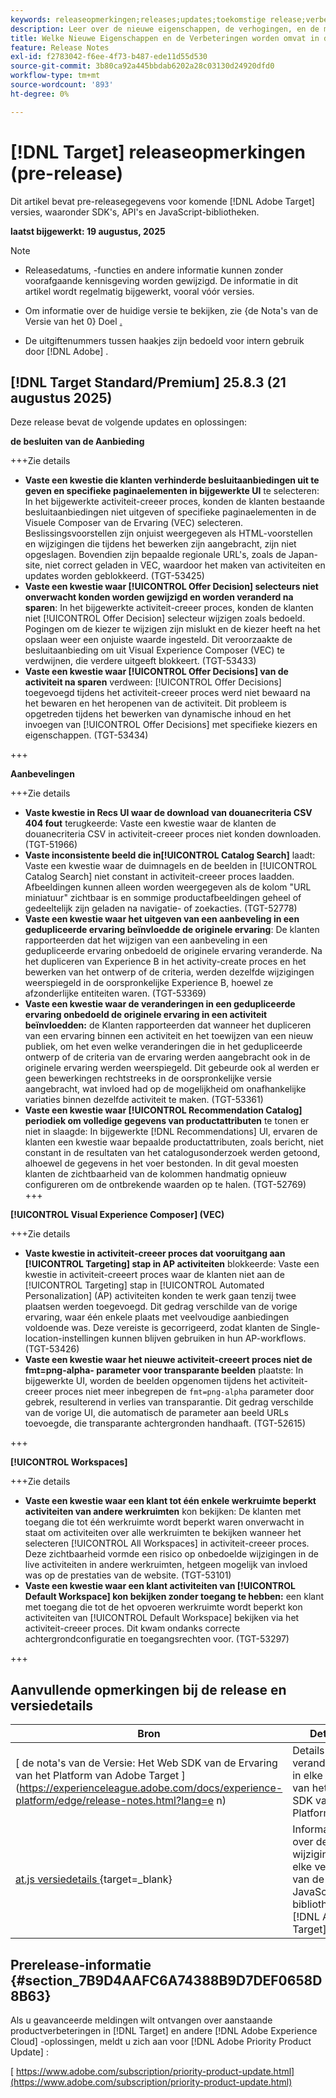 ```yaml
---
keywords: releaseopmerkingen;releases;updates;toekomstige release;verbeteringen;nieuwe functies;oplossingen;updates;vooruitgave;vroege toegang
description: Leer over de nieuwe eigenschappen, de verhogingen, en de moeilijke situaties inbegrepen in de aanstaande versie van  [!DNL Target], met inbegrip van SDKs, APIs, en de bibliotheken van JavaScript.
title: Welke Nieuwe Eigenschappen en de Verbeteringen worden omvat in de aanstaande  [!DNL Target]  Versie?
feature: Release Notes
exl-id: f2783042-f6ee-4f73-b487-ede11d55d530
source-git-commit: 3b80ca92a445bbdab6202a28c03130d24920dfd0
workflow-type: tm+mt
source-wordcount: '893'
ht-degree: 0%

---
```


# [!DNL Target] releaseopmerkingen (pre-release)

Dit artikel bevat pre-releasegegevens voor komende [!DNL Adobe Target] versies, waaronder SDK&#39;s, API&#39;s en JavaScript-bibliotheken.

**laatst bijgewerkt: 19 augustus, 2025**

>[!NOTE]
>
>* Releasedatums, -functies en andere informatie kunnen zonder voorafgaande kennisgeving worden gewijzigd. De informatie in dit artikel wordt regelmatig bijgewerkt, vooral vóór versies.
>
>* Om informatie over de huidige versie te bekijken, zie {de Nota&#39;s van de Versie van het 0} Doel [.](release-notes.md)
>
>* De uitgiftenummers tussen haakjes zijn bedoeld voor intern gebruik door [!DNL Adobe] .

## [!DNL Target Standard/Premium] 25.8.3 (21 augustus 2025)

Deze release bevat de volgende updates en oplossingen:

**de besluiten van de Aanbieding**

+++Zie details
* **Vaste een kwestie die klanten verhinderde besluitaanbiedingen uit te geven en specifieke paginaelementen in bijgewerkte UI** te selecteren: In het bijgewerkte activiteit-creeer proces, konden de klanten bestaande besluitaanbiedingen niet uitgeven of specifieke paginaelementen in de Visuele Composer van de Ervaring (VEC) selecteren. Beslissingsvoorstellen zijn onjuist weergegeven als HTML-voorstellen en wijzigingen die tijdens het bewerken zijn aangebracht, zijn niet opgeslagen. Bovendien zijn bepaalde regionale URL&#39;s, zoals de Japan-site, niet correct geladen in VEC, waardoor het maken van activiteiten en updates worden geblokkeerd. (TGT-53425)
* **Vaste een kwestie waar [!UICONTROL Offer Decision] selecteurs niet onverwacht konden worden gewijzigd en worden veranderd na sparen**: In het bijgewerkte activiteit-creeer proces, konden de klanten niet [!UICONTROL Offer Decision] selecteur wijzigen zoals bedoeld. Pogingen om de kiezer te wijzigen zijn mislukt en de kiezer heeft na het opslaan weer een onjuiste waarde ingesteld. Dit veroorzaakte de besluitaanbieding om uit Visual Experience Composer (VEC) te verdwijnen, die verdere uitgeeft blokkeert. (TGT-53433)
* **Vaste een kwestie waar [!UICONTROL Offer Decisions] van de activiteit na sparen** verdween: [!UICONTROL Offer Decisions] toegevoegd tijdens het activiteit-creeer proces werd niet bewaard na het bewaren en het heropenen van de activiteit. Dit probleem is opgetreden tijdens het bewerken van dynamische inhoud en het invoegen van [!UICONTROL Offer Decisions] met specifieke kiezers en eigenschappen. (TGT-53434)

+++

**Aanbevelingen**

+++Zie details
* **Vaste kwestie in Recs UI waar de download van douanecriteria CSV 404 fout** terugkeerde: Vaste een kwestie waar de klanten de douanecriteria CSV in activiteit-creeer proces niet konden downloaden. (TGT-51966)
* **Vaste inconsistente beeld die in[!UICONTROL Catalog Search]** laadt: Vaste een kwestie waar de duimnagels en de beelden in [!UICONTROL &#x200B; Catalog Search] niet constant in activiteit-creeer proces laadden. Afbeeldingen kunnen alleen worden weergegeven als de kolom &quot;URL miniatuur&quot; zichtbaar is en sommige productafbeeldingen geheel of gedeeltelijk zijn geladen na navigatie- of zoekacties. (TGT-52778)
* **Vaste een kwestie waar het uitgeven van een aanbeveling in een gedupliceerde ervaring beïnvloedde de originele ervaring**: De klanten rapporteerden dat het wijzigen van een aanbeveling in een gedupliceerde ervaring onbedoeld de originele ervaring veranderde. Na het dupliceren van Experience B in het activity-create proces en het bewerken van het ontwerp of de criteria, werden dezelfde wijzigingen weerspiegeld in de oorspronkelijke Experience B, hoewel ze afzonderlijke entiteiten waren. (TGT-53369)
* **Vaste een kwestie waar de veranderingen in een gedupliceerde ervaring onbedoeld de originele ervaring in een activiteit beïnvloedden:** de Klanten rapporteerden dat wanneer het dupliceren van een ervaring binnen een activiteit en het toewijzen van een nieuw publiek, om het even welke veranderingen die in het gedupliceerde ontwerp of de criteria van de ervaring werden aangebracht ook in de originele ervaring werden weerspiegeld. Dit gebeurde ook al werden er geen bewerkingen rechtstreeks in de oorspronkelijke versie aangebracht, wat invloed had op de mogelijkheid om onafhankelijke variaties binnen dezelfde activiteit te maken. (TGT-53361)
* **Vaste een kwestie waar [!UICONTROL Recommendation Catalog] periodiek om volledige gegevens van productattributen** te tonen er niet in slaagde: In bijgewerkte [!DNL Recommendations] UI, ervaren de klanten een kwestie waar bepaalde productattributen, zoals bericht, niet constant in de resultaten van het catalogusonderzoek werden getoond, alhoewel de gegevens in het voer bestonden. In dit geval moesten klanten de zichtbaarheid van de kolommen handmatig opnieuw configureren om de ontbrekende waarden op te halen. (TGT-52769)
+++

**[!UICONTROL Visual Experience Composer] (VEC)**

+++Zie details
* **Vaste kwestie in activiteit-creeer proces dat vooruitgang aan [!UICONTROL Targeting] stap in AP activiteiten** blokkeerde: Vaste een kwestie in activiteit-creeert proces waar de klanten niet aan de [!UICONTROL Targeting] stap in [!UICONTROL Automated Personalization] (AP) activiteiten konden te werk gaan tenzij twee plaatsen werden toegevoegd. Dit gedrag verschilde van de vorige ervaring, waar één enkele plaats met veelvoudige aanbiedingen voldoende was. Deze vereiste is gecorrigeerd, zodat klanten de Single-location-instellingen kunnen blijven gebruiken in hun AP-workflows. (TGT-53426)
* **Vaste een kwestie waar het nieuwe activiteit-creeert proces niet de fmt=png-alpha- parameter voor transparante beelden** plaatste: In bijgewerkte UI, worden de beelden opgenomen tijdens het activiteit-creeer proces niet meer inbegrepen de `fmt=png-alpha` parameter door gebrek, resulterend in verlies van transparantie. Dit gedrag verschilde van de vorige UI, die automatisch de parameter aan beeld URLs toevoegde, die transparante achtergronden handhaaft. (TGT-52615)

+++

**[!UICONTROL Workspaces]**

+++Zie details
* **Vaste een kwestie waar een klant tot één enkele werkruimte beperkt activiteiten van andere werkruimten** kon bekijken: De klanten met toegang die tot één werkruimte wordt beperkt waren onverwacht in staat om activiteiten over alle werkruimten te bekijken wanneer het selecteren [!UICONTROL All Workspaces] in activiteit-creeer proces. Deze zichtbaarheid vormde een risico op onbedoelde wijzigingen in de live activiteiten in andere werkruimten, hetgeen mogelijk van invloed was op de prestaties van de website. (TGT-53101)
* **Vaste een kwestie waar een klant activiteiten van [!UICONTROL Default Workspace] kon bekijken zonder toegang te hebben:** een klant met toegang die tot de het opvoeren werkruimte wordt beperkt kon activiteiten van [!UICONTROL Default Workspace] bekijken via het activiteit-creeer proces. Dit kwam ondanks correcte achtergrondconfiguratie en toegangsrechten voor. (TGT-53297)

+++

## Aanvullende opmerkingen bij de release en versiedetails

| Bron | Details |
|--- |--- |
| [ de nota&#39;s van de Versie: Het Web SDK van de Ervaring van het Platform van Adobe Target ] (https://experienceleague.adobe.com/docs/experience-platform/edge/release-notes.html?lang=e n) | Details over veranderingen in elke versie van het Web SDK van het Platform. |
| [ at.js versiedetails ](https://experienceleague.adobe.com/docs/target-dev/developer/client-side/at-js-implementation/target-atjs-versions.html?lang=nl-NL){target=_blank} | Informatie over de wijzigingen in elke versie van de JavaScript-bibliotheek [!DNL Adobe Target] at.js. |

## Prerelease-informatie {#section_7B9D4AAFC6A74388B9D7DEF0658D8B63}

Als u geavanceerde meldingen wilt ontvangen over aanstaande productverbeteringen in [!DNL Target] en andere [!DNL Adobe Experience Cloud] -oplossingen, meldt u zich aan voor [!DNL Adobe Priority Product Update] :

[ https://www.adobe.com/subscription/priority-product-update.html](https://www.adobe.com/subscription/priority-product-update.html)
